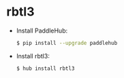 # rbtl3
* Install PaddleHub: 

    ```bash
    $ pip install --upgrade paddlehub
    ```

* Install rbtl3: 

    ```bash
    $ hub install rbtl3
    ```
